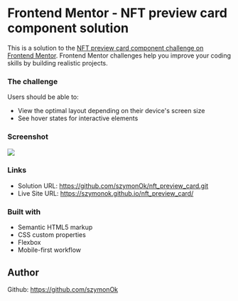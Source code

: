 # Frontend Mentor - NFT preview card component solution

This is a solution to the [NFT preview card component challenge on Frontend Mentor](https://www.frontendmentor.io/challenges/nft-preview-card-component-SbdUL_w0U). Frontend Mentor challenges help you improve your coding skills by building realistic projects.

### The challenge

Users should be able to:

- View the optimal layout depending on their device's screen size
- See hover states for interactive elements

### Screenshot

![](.Screenshot.png)

### Links

- Solution URL: https://github.com/szymonOk/nft_preview_card.git
- Live Site URL: https://szymonok.github.io/nft_preview_card/

### Built with

- Semantic HTML5 markup
- CSS custom properties
- Flexbox
- Mobile-first workflow

## Author

Github: https://github.com/szymonOk
